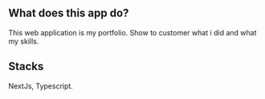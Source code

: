 ## What does this app do?

This web application is my portfolio. Show to customer what i did and what my skills.

## Stacks

NextJs, Typescript.